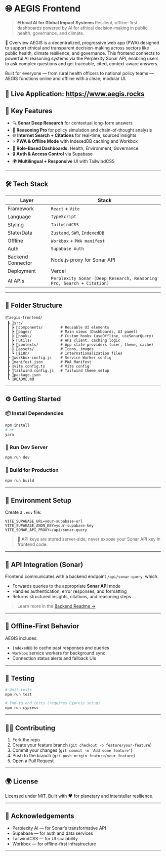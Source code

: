 
# 🌐 AEGIS Frontend

> **Ethical AI for Global Impact Systems**
> Resilient, offline-first dashboards powered by AI for ethical decision-making in public health, governance, and climate.

🚀 Overview
AEGIS is a decentralized, progressive web app (PWA) designed to support ethical and transparent decision-making across sectors like public health, climate resilience, and governance. This frontend connects to powerful AI reasoning systems via the Perplexity Sonar API, enabling users to ask complex questions and get traceable, cited, context-aware answers.

Built for everyone — from rural health officers to national policy teams — AEGIS functions online and offline with a clean, modular UI.

🔗 Live Application: https://www.aegis.rocks
---

## 🧩 Key Features

* 🔍 **Sonar Deep Research** for contextual long-form answers
* 🧠 **Reasoning Pro** for policy simulation and chain-of-thought analysis
* 🌐 **Internet Search + Citations** for real-time, sourced insights
* ⚡ **PWA & Offline Mode** with IndexedDB caching and Workbox
* 🧭 **Role-Based Dashboards**: Health, Environment, Governance
* 🔒 **Auth & Access Control** via Supabase
* 🌍 **Multilingual + Responsive** UI with TailwindCSS

---

## 🛠️ Tech Stack

| Layer             | Stack                                                                |
| ----------------- | -------------------------------------------------------------------- |
| Framework         | `React` + `Vite`                                                     |
| Language          | `TypeScript`                                                         |
| Styling           | `TailwindCSS`                                                        |
| State/Data        | `Zustand`, `SWR`, `IndexedDB`                                        |
| Offline           | `Workbox` + `PWA manifest`                                           |
| Auth              | `Supabase Auth`                                                      |
| Backend Connector | Node.js proxy for Sonar API                                          |
| Deployment        | Vercel                                                               |
| AI APIs           | `Perplexity Sonar (Deep Research, Reasoning Pro, Search + Citation)` |

---

## 📁 Folder Structure

```
📦aegis-frontend/
 ┣ 📂src/
 ┃ ┣ 📂components/        # Reusable UI elements
 ┃ ┣ 📂pages/             # Main views (Dashboards, AI panel)
 ┃ ┣ 📂hooks/             # Custom hooks (useOffline, useSonarQuery)
 ┃ ┣ 📂utils/             # API client, caching logic
 ┃ ┣ 📂contexts/          # App state providers (user, theme, cache)
 ┃ ┣ 📂assets/            # Icons, images
 ┃ ┗ 📂i18n/              # Internationalization files
 ┣ 📄workbox-config.js    # Service Worker config
 ┣ 📄manifest.json        # PWA Manifest
 ┣ 📄vite.config.ts       # Vite config
 ┣ 📄tailwind.config.js   # Tailwind theme setup
 ┣ 📄package.json
 ┗ 📄README.md
```

---

## ⚙️ Getting Started

### 📦 Install Dependencies

```bash
npm install
# or
yarn
```

### 🧪 Run Dev Server

```bash
npm run dev
```

### 🛫 Build for Production

```bash
npm run build
```

---

## 🔐 Environment Setup

Create a `.env` file:

```env
VITE_SUPABASE_URL=your-supabase-url
VITE_SUPABASE_ANON_KEY=your-supabase-key
VITE_SONAR_API_PROXY=/api/sonar-query
```

> 🔐 API keys are stored server-side; never expose your Sonar API key in frontend code.

---

## 🧠 API Integration (Sonar)

Frontend communicates with a backend endpoint `/api/sonar-query`, which:

* Forwards queries to the appropriate **Sonar API** mode
* Handles authentication, error responses, and formatting
* Returns structured insights, citations, and reasoning steps

> Learn more in the [Backend Readme →](../backend/README.md)

---

## 📴 Offline-First Behavior

AEGIS includes:

* `IndexedDB` to cache past responses and queries
* `Workbox` service workers for background sync
* Connection status alerts and fallback UIs

---

## 🧪 Testing

```bash
# Unit tests
npm run test

# End-to-end tests (requires Cypress setup)
npm run cypress
```

---

## 🧑‍💻 Contributing

1. Fork the repo
2. Create your feature branch (`git checkout -b feature/your-feature`)
3. Commit your changes (`git commit -m 'Add some feature'`)
4. Push to the branch (`git push origin feature/your-feature`)
5. Open a Pull Request

---

## 🌍 License

Licensed under MIT.
Built with ❤️ for planetary and interstellar resilience.

---

## 🤝 Acknowledgements

* Perplexity AI — for Sonar’s transformative API
* Supabase — for auth and data services
* TailwindCSS — for UI scalability
* Workbox — for offline-first infrastructure

---

